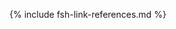 <!-- includes from sushi -->
{% include fsh-link-references.md %}
<!-- terminology -->
[USCoreConditionEncounterDiagnosis]: https://hl7.org/fhir/us/core/STU5.0.1/StructureDefinition-us-core-condition-encounter-diagnosis.html
[USCoreConditionProblemsandHealthConcerns]: https://hl7.org/fhir/us/core/STU5.0.1/StructureDefinition-us-core-condition-problems-health-concerns.html
[USCoreLocation]: https://hl7.org/fhir/us/core/STU5.0.1/StructureDefinition-us-core-location.html
[USCoreOrganization]: https://hl7.org/fhir/us/core/STU5.0.1/StructureDefinition-us-core-organization.html
[USCorePatient]: https://hl7.org/fhir/us/core/STU5.0.1/StructureDefinition-us-core-patient.html
[USCorePractitioner]: https://hl7.org/fhir/us/core/STU5.0.1/StructureDefinition-us-core-practitioner.html
[USCorePractitionerRole]: https://hl7.org/fhir/us/core/STU5.0.1/StructureDefinition-us-core-practitionerrole.html
[USCoreBirthSex]: https://hl7.org/fhir/us/core/STU5.0.1/ValueSet-birthsex.html
[QuestionnaireResponse]: https://hl7.org/fhir/R4/questionnaireresponse.html
[PatientBirthTime]: https://hl7.org/fhir/extensions/StructureDefinition-patient-birthTime.html
[PHVS_Occupation_CDC_Census2010VS]: https://phinvads.cdc.gov/vads/ViewValueSet.action?oid=2.16.840.1.114222.4.11.7186
[PHVS_Industry_CDC_Census2010VS]: https://phinvads.cdc.gov/vads/ViewValueSet.action?oid=2.16.840.1.114222.4.11.7187
[PHVS_Occupation_CDC_Census2012VS]: https://phinvads.cdc.gov/vads/ViewValueSet.action?oid=2.16.840.1.114222.4.11.8026
[PHVS_Industry_CDC_Census2012VS]: https://phinvads.cdc.gov/vads/ViewValueSet.action?oid=2.16.840.1.114222.4.11.8027
[PHVS_Occupation_CDC_Census2018VS]: https://phinvads.cdc.gov/vads/ViewValueSet.action?oid=2.16.840.1.114222.4.11.8065
[PHVS_Industry_CDC_Census2018VS]: https://phinvads.cdc.gov/vads/ViewValueSet.action?oid=2.16.840.1.114222.4.11.8066
[ACMESystemRejectVS]: ValueSet-vrdr-system-reject-vs.html
[HL7EncounterAdmitSourceVS]: https://hl7.org/fhir/ValueSet/encounter-admit-source
[USCoreDischargeDispositionVS]: https://hl7.org/fhir/us/core/ValueSet/us-core-discharge-disposition
[USCoreBirthSexVS]: https://hl7.org/fhir/us/core/ValueSet/birthsex

<!-- Notes/Pages -->
[PartialDatesAndTimes]: usage.html#partial-dates-and-times
[note on birth date and time]: usage.html#birth-date-and-time
[note on Child and Decedent Fetus name]: https://hl7.org/fhir/us/bfdr/2024Jan/usage.html#child-and-decedent-fetus-name
[note on patient gender]: usage.html#gender
[CityCodes]: usage.html#city-codes
[CountyCodes]: usage.html#county-codes
[StateLiterals]: usage.html#state-literals
[CountryLiterals]: usage.html#country-literals
[Handling of edit flags]: usage.html#handling-of-edit-flags
[Change Log]: change_log.html
[Changes Between Versions]: content-transitions.html
<!-- Other IGs -->
[Birth and Fetal Death Vital Reporting]: https://hl7.org/fhir/us/bfdr
[Vital Records Common Library]: https://hl7.org/fhir/us/vr-common-library
[Medicolegal Death Investigation]: https://hl7.org/fhir/us/fhir-mdi-ig/STU1.1
[Vital Records Death Reporting]: https://hl7.org/fhir/us/vrdr/
[VRFM]: https://build.fhir.org/ig/nightingaleproject/vital_records_fhir_messaging_ig/message.html#successful-death-record-submission




